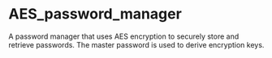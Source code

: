 # AES_password_manager
A password manager that uses AES encryption to securely store and retrieve passwords. The master password is used to derive encryption keys.
